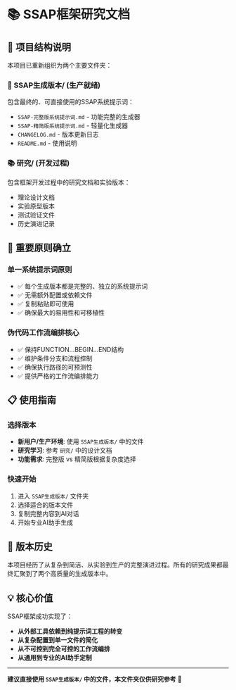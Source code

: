 # 📚 **SSAP框架研究文档**

## **📁 项目结构说明**

本项目已重新组织为两个主要文件夹：

### **🚀 SSAP生成版本/ (生产就绪)**
包含最终的、可直接使用的SSAP系统提示词：
- `SSAP-完整版系统提示词.md` - 功能完整的生成器
- `SSAP-精简版系统提示词.md` - 轻量化生成器  
- `CHANGELOG.md` - 版本更新日志
- `README.md` - 使用说明

### **📚 研究/ (开发过程)**
包含框架开发过程中的研究文档和实验版本：
- 理论设计文档
- 实验原型版本
- 测试验证文件
- 历史演进记录

## **🎯 重要原则确立**

### **单一系统提示词原则**
- ✅ 每个生成版本都是完整的、独立的系统提示词
- ✅ 无需额外配置或依赖文件
- ✅ 复制粘贴即可使用
- ✅ 确保最大的易用性和可移植性

### **伪代码工作流编排核心**
- ✅ 保持FUNCTION...BEGIN...END结构
- ✅ 维护条件分支和流程控制
- ✅ 确保执行路径的可预测性
- ✅ 提供严格的工作流编排能力

## **📋 使用指南**

### **选择版本**
- **新用户/生产环境**: 使用 `SSAP生成版本/` 中的文件
- **研究学习**: 参考 `研究/` 中的设计文档
- **功能需求**: 完整版 vs 精简版根据复杂度选择

### **快速开始**
1. 进入 `SSAP生成版本/` 文件夹
2. 选择适合的版本文件
3. 复制完整内容到AI对话
4. 开始专业AI助手生成

## **🔄 版本历史**

本项目经历了从复杂到简洁、从实验到生产的完整演进过程。所有的研究成果都最终汇聚到了两个高质量的生成版本中。

## **💡 核心价值**

SSAP框架成功实现了：
- **从外部工具依赖到纯提示词工程的转变**
- **从复杂配置到单一文件的简化**
- **从不可控到完全可控的工作流编排**
- **从通用到专业的AI助手定制**

---

**建议直接使用 `SSAP生成版本/` 中的文件，本文件夹仅供研究参考** 📖 